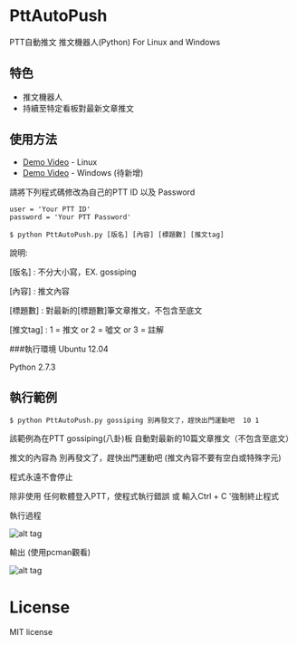 # PttAutoPush
PTT自動推文 推文機器人(Python) For Linux and Windows

## 特色
* 推文機器人
* 持續至特定看板對最新文章推文

   
## 使用方法

* [Demo Video](https://www.youtube.com/watch?v=vyLUPSfCprc) - Linux 
* [Demo Video](https://youtu.be/eRA4m2rRIDw) - Windows (待新增)

請將下列程式碼修改為自己的PTT ID 以及 Password

```
user = 'Your PTT ID'
password = 'Your PTT Password'
```

```
$ python PttAutoPush.py [版名] [內容] [標題數] [推文tag]

```
說明:

[版名] : 不分大小寫，EX. gossiping

[內容] : 推文內容

[標題數] : 對最新的[標題數]筆文章推文，不包含至底文

[推文tag] : 1 = 推文 or 2 = 噓文 or 3 = 註解



###執行環境
Ubuntu 12.04

Python 2.7.3



## 執行範例 

``` 
$ python PttAutoPush.py gossiping 別再發文了，趕快出門運動吧  10 1
```

該範例為在PTT gossiping(八卦)板  自動對最新的10篇文章推文（不包含至底文）

推文的內容為 別再發文了，趕快出門運動吧 (推文內容不要有空白或特殊字元)

程式永遠不會停止

除非使用 任何軟體登入PTT，使程式執行錯誤 或 輸入Ctrl + C '強制終止程式


執行過程

![alt tag](http://i.imgur.com/sRMIyag.jpg)

輸出 (使用pcman觀看)

![alt tag](http://i.imgur.com/hgKup56.jpg)

# License
MIT license

